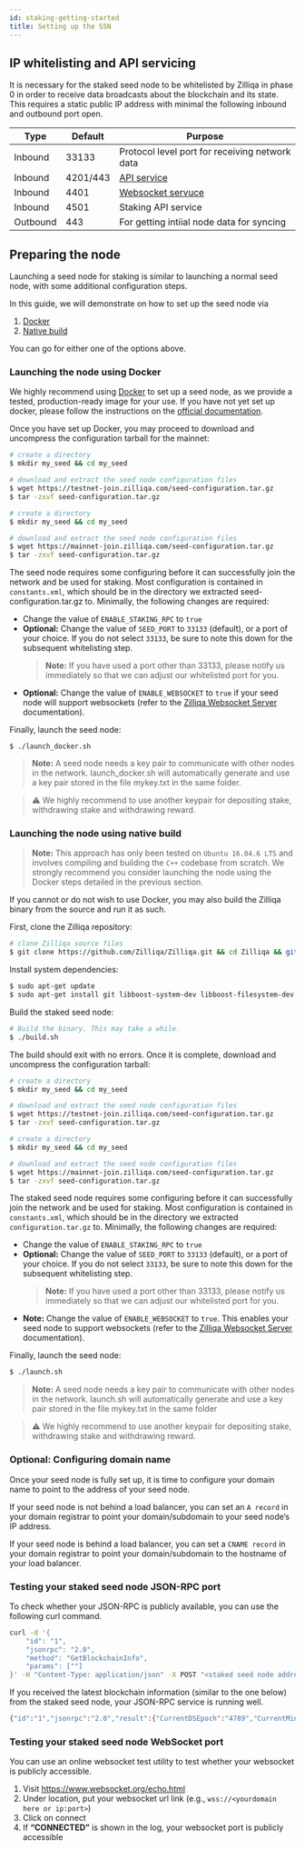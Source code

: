 ```yaml
---
id: staking-getting-started
title: Setting up the SSN
---
```


## IP whitelisting and API servicing

It is necessary for the staked seed node to be whitelisted by Zilliqa in phase 0 in order to receive data broadcasts about the blockchain and its state. This requires a static public IP address with minimal the following inbound and outbound port open.


| Type     | Default  | Purpose                                        |
|----------|--------- | ---------------------------------------------- |
| Inbound  | 33133    | Protocol level port for receiving network data |
| Inbound  | 4201/443 | [API service](https://apidocs.zilliqa.com/#introduction) |
| Inbound  | 4401     | [Websocket servuce](api-websocket)             |
| Inbound  | 4501     | Staking API service                            |
| Outbound | 443      | For getting intiial node data for syncing      |

## Preparing the node

Launching a seed node for staking is similar to launching a normal seed node, with some additional configuration steps.

In this guide, we will demonstrate on how to set up the seed node via
1. [Docker](#launching-the-node-using-docker)
2. [Native build](#launching-the-node-using-native-build)

You can go for either one of the options above.

### Launching the node using Docker
We highly recommend using [Docker](https://docker.com/) to set up a seed node, as we provide a tested, production-ready image for your use. If you have not yet set up docker, please follow the instructions on the [official documentation](https://docs.docker.com/install/).

Once you have set up Docker, you may proceed to download and uncompress the configuration tarball for the mainnet:

<!--DOCUSAURUS_CODE_TABS-->
<!--Testnet-->
```bash
# create a directory
$ mkdir my_seed && cd my_seed

# download and extract the seed node configuration files
$ wget https://testnet-join.zilliqa.com/seed-configuration.tar.gz
$ tar -zxvf seed-configuration.tar.gz
```

<!--Mainnet (not yet available)-->
```bash
# create a directory
$ mkdir my_seed && cd my_seed

# download and extract the seed node configuration files
$ wget https://mainnet-join.zilliqa.com/seed-configuration.tar.gz
$ tar -zxvf seed-configuration.tar.gz
```
<!--END_DOCUSAURUS_CODE_TABS-->


The seed node requires some configuring before it can successfully join the network and be used for staking. Most configuration is contained in `constants.xml`, which should be in the directory we extracted seed-configuration.tar.gz to. Minimally, the following changes are required:
- Change the value of `ENABLE_STAKING_RPC` to `true`
- **Optional:** Change the value of `SEED_PORT` to `33133` (default), or a port of your choice. If you do not select `33133`, be sure to note this down for the subsequent whitelisting step.
  > **Note:** If you have used a port other than 33133, please notify us immediately so that we can adjust our whitelisted port for you.
- **Optional:** Change the value of `ENABLE_WEBSOCKET` to `true` if your seed node will support websockets (refer to the [Zilliqa Websocket Server](https://github.com/Zilliqa/dev-portal/tree/master/docs/api-websocket.md) documentation).

Finally, launch the seed node:
```
$ ./launch_docker.sh
```
> **Note:** A seed node needs a key pair to communicate with other nodes in the network. launch_docker.sh will automatically generate and use a key pair stored in the file mykey.txt in the same folder.

>  **⚠️** We highly recommend to use another keypair for depositing stake, withdrawing stake and withdrawing reward.


### Launching the node using native build

> **Note:** This approach has only been tested on `Ubuntu 16.04.6 LTS` and involves compiling and building the `C++` codebase from scratch. We strongly recommend you consider launching the node using the Docker steps detailed in the previous section.

If you cannot or do not wish to use Docker, you may also build the Zilliqa binary from the source and run it as such.

First, clone the Zilliqa repository:
```bash
# clone Zilliqa source files
$ git clone https://github.com/Zilliqa/Zilliqa.git && cd Zilliqa && git checkout <<release tag>> && cd Zilliqa
```

Install system dependencies:
```bash
$ sudo apt-get update
$ sudo apt-get install git libboost-system-dev libboost-filesystem-dev libboost-test-dev libssl-dev libleveldb-dev libjsoncpp-dev libsnappy-dev cmake libmicrohttpd-dev libjsonrpccpp-dev build-essential pkg-config libevent-dev libminiupnpc-dev libcurl4-openssl-dev libboost-program-options-dev libboost-python-dev python3-dev python3-setuptools python3-pip gawk
```
Build the staked seed node:
```bash
# Build the binary. This may take a while.
$ ./build.sh
```

The build should exit with no errors. Once it is complete, download and uncompress the configuration tarball:

<!--DOCUSAURUS_CODE_TABS-->
<!--Testnet -->
```bash
# create a directory
$ mkdir my_seed && cd my_seed

# download and extract the seed node configuration files
$ wget https://testnet-join.zilliqa.com/seed-configuration.tar.gz
$ tar -zxvf seed-configuration.tar.gz
```

<!--Mainnet (not yet available)-->
```bash
# create a directory
$ mkdir my_seed && cd my_seed

# download and extract the seed node configuration files
$ wget https://mainnet-join.zilliqa.com/seed-configuration.tar.gz
$ tar -zxvf seed-configuration.tar.gz
```
<!--END_DOCUSAURUS_CODE_TABS-->


The staked seed node requires some configuring before it can successfully join the network and be used for staking. Most configuration is contained in `constants.xml`, which should be in the directory we extracted `configuration.tar.gz` to. Minimally, the following changes are required:
- Change the value of `ENABLE_STAKING_RPC` to `true`
- **Optional:** Change the value of `SEED_PORT` to `33133` (default), or a port of your choice. If you do not select `33133`, be sure to note this down for the subsequent whitelisting step.
  > **Note:** If you have used a port other than 33133, please notify us immediately so that we can adjust our whitelisted port for you.
- **Note:** Change the value of `ENABLE_WEBSOCKET` to `true`. This enables your seed node to support websockets (refer to the [Zilliqa Websocket Server](https://github.com/Zilliqa/dev-portal/tree/master/docs/api-websocket.md) documentation).

Finally, launch the seed node:
```bash
$ ./launch.sh
```

> **Note:** A seed node needs a key pair to communicate with other nodes in the network. launch.sh will automatically generate and use a key pair stored in the file mykey.txt in the same folder

>  **⚠️** We highly recommend to use another keypair for depositing stake, withdrawing stake and withdrawing reward.

### Optional: Configuring domain name

Once your seed node is fully set up, it is time to configure your domain name to point to the address of your seed node. 

If your seed node is not behind a load balancer, you can set an `A record` in your domain registrar to point your domain/subdomain to your seed node’s IP address.

If your seed node is behind a load balancer, you can set a `CNAME record` in your domain registrar to point your domain/subdomain to the hostname of your load balancer.

### Testing your staked seed node JSON-RPC port

To check whether your JSON-RPC is publicly available, you can use the following curl command.
```bash
curl -d '{
    "id": "1",
    "jsonrpc": "2.0",
    "method": "GetBlockchainInfo",
    "params": [""]
}' -H "Content-Type: application/json" -X POST "<staked seed node address>"
```

If you received the latest blockchain information (similar to the one below) from the staked seed node, your JSON-RPC service is running well.
```bash
{"id":"1","jsonrpc":"2.0","result":{"CurrentDSEpoch":"4789","CurrentMiniEpoch":"478809","DSBlockRate":0.00013455546527607284,"NumDSBlocks":"4790","NumPeers":2400,"NumTransactions":"3091806","NumTxBlocks":"478809","NumTxnsDSEpoch":"185","NumTxnsTxEpoch":"0","ShardingStructure":{"NumPeers":[600,600,600]},"TransactionRate":0,"TxBlockRate":0.013450003515398927}}
```

### Testing your staked seed node WebSocket port
You can use an online websocket test utility to test whether your websocket is publicly accessible.

1. Visit https://www.websocket.org/echo.html
2. Under location, put your websocket url link (e.g., `wss://<yourdomain here or ip:port>`)
3. Click on connect
4. If **“CONNECTED”** is shown in the log, your websocket port is publicly accessible
